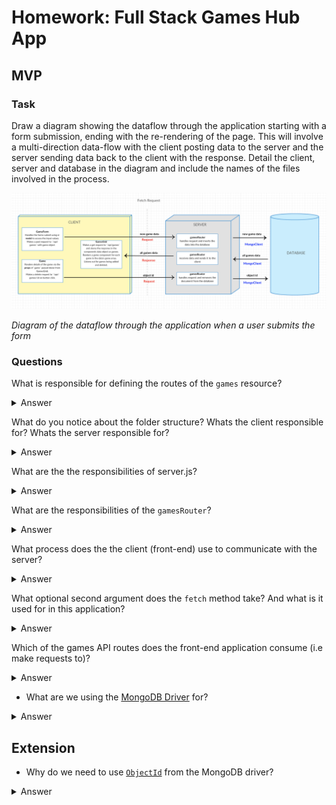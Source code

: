 # Homework: Full Stack Games Hub App

## MVP

### Task

Draw a diagram showing the dataflow through the application starting with a form submission, ending with the re-rendering of the page. This will involve a multi-direction data-flow with the client posting data to the server and the server sending data back to the client with the response. Detail the client, server and database in the diagram and include the names of the files involved in the process.

![Images or digram](images/full_stack_post_dataflow.png)

*Diagram of the dataflow through the application when a user submits the form*

### Questions

What is responsible for defining the routes of the `games` resource?

<details>
<summary>Answer</summary>

`gamesRouter`

</details>

What do you notice about the folder structure? Whats the client responsible for? Whats the server responsible for?

<details>
<summary>Answer</summary>

The client is the code for the front-end, the UI.  The server is the back-end code

</details>

What are the the responsibilities of server.js?

<details>
<summary>Answer</summary>

server.js is responsible for:

- using bodyparser, which enables the server to access the body from requests
- serving static files (the client directory) to the browser
- enables cors (we'll discuss this in more detail later)
- connecting to the `games_hub` database using the MongoDB driver
- accessing the `games` collection from the database and pass it to `createRouter`
- delegating the routing for the `games` resource to `gamesRouter` on the path `/api/games`
- listening for requests being made on on a specific port

</details>

What are the responsibilities of the `gamesRouter`?

<details>
<summary>Answer</summary>

`gamesRouter` is responsible for defining the routes for the `games` resource and interacting with the database for each route as appropriate.

</details>

What process does the the client (front-end) use to communicate with the server?

<details>
<summary>Answer</summary>

The client sends `fetch` requests via the `GamesService` to the server via the set of routes defined in the router (e.g. 'localhost:3000/api/games').

The file is called `GamesService.js` as its responsible for making the connection with our games api.  You may also see this named `service.js` or `api` however if you're making calls to various end points its a good idea to name the file relating to the service its consuming.


</details>

What optional second argument does the `fetch` method take? And what is it used for in this application?

<details>
<summary>Answer</summary>

When `fetch` is passed only a URL as an argument, it makes a GET request by default. However `fetch` takes an optional second argument of an `init` object that can be used to specify the request settings.

In this application the `request` helper's methods `post` and `delete` both pass `fetch` an object specifying the type of request. Additionally, in the case of the `post` method, it is also used to send the body of the request and specify the body type as JSON using a header.

```js
fetch('http://localhost:3000/api/games', {
  method: 'POST',
  body: JSON.stringify(game),
  headers: { 'Content-Type': 'application/json'}
})
.then(res => res.json())
```

</details>

Which of the games API routes does the front-end application consume (i.e make requests to)?

<details>
<summary>Answer</summary>

- index (GET)
- create (POST)
- destroy (DELETE)

</details>

- What are we using the [MongoDB Driver](http://mongodb.github.io/node-mongodb-native/) for?

<details>
<summary>Answer</summary>

The MongoDB Driver is a library that enables us interact with the MongoDB database from inside our JavaScript application.

</details>

## Extension

- Why do we need to use [`ObjectId`](https://mongodb.github.io/node-mongodb-native/api-bson-generated/objectid.html) from the MongoDB driver?

<details>
<summary>Answer</summary>

When the front-end makes a request regarding a specific game (SHOW, UPDATE, DELETE), the server access the ID of the particular game from the params object. This is always a string. To query the database for an object of a particular ID, if we ask it for the object with the ID of string type, it will never find a match. It needs us to make the query with an instance of `ObjectId`. We create the instance of `ObjectId` by passing in the ID as a string, for example, `ObjectId("5af17fe430e043c3e62149b8")`.

</details>
